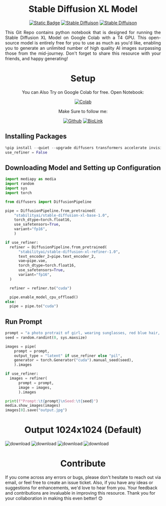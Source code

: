 <div align="center" markdown="1">

# Stable Diffusion XL Model

[![Static Badge](https://img.shields.io/badge/Python_v3-gray)](https://github.com/ayush-thakur02/stable-diffusion-xl)
[![Stable Diffuison](https://img.shields.io/badge/File_Version-v1.0-blue)](https://github.com/ayush-thakur02/stable-diffusion-xl)
[![Stable Diffuison](https://img.shields.io/badge/Stable_Diffusion-XL_Base_1.0-blue)](https://github.com/ayush-thakur02/stable-diffusion-xl)

</div>

<div align="justify" markdown="1">

This Git Repo contains python notebook that is designed for running the Stable Diffusion XL Model on Google Colab with a T4 GPU. This open-source model is entirely free for you to use as much as you'd like, enabling you to generate an unlimited number of high quality AI images surpassing those from the mid-journey. Don't forget to share this resource with your friends, and happy generating!

</div>

<div align="center" markdown="1">
    

# Setup

You can Also Try on Google Colab for free. Open Notebook:

[![Colab](https://img.shields.io/badge/Open_Colab-F9AB00?style=for-the-badge&logo=googlecolab&color=525252)](https://colab.research.google.com/drive/1qwHpJsAW006ZCZCvt-GVA_VUERZvizag?usp=sharing)

Make Sure to follow me:

[![Github](https://img.shields.io/badge/GitHub-100000?style=for-the-badge&logo=github&logoColor=white)](https://github.com/ayush-thakur02)
[![BioLink](https://img.shields.io/badge/bio.link-000000%7D?style=for-the-badge&logo=biolink&logoColor=white)](https://bio.link/ayush_thakur02)

</div>

## Installing Packages
```python
%pip install --quiet --upgrade diffusers transformers accelerate invisible_watermark mediapy
use_refiner = False
```

## Downloading Model and Setting up Configuration
```python
import mediapy as media
import random
import sys
import torch

from diffusers import DiffusionPipeline

pipe = DiffusionPipeline.from_pretrained(
    "stabilityai/stable-diffusion-xl-base-1.0",
    torch_dtype=torch.float16,
    use_safetensors=True,
    variant="fp16",
    )

if use_refiner:
  refiner = DiffusionPipeline.from_pretrained(
      "stabilityai/stable-diffusion-xl-refiner-1.0",
      text_encoder_2=pipe.text_encoder_2,
      vae=pipe.vae,
      torch_dtype=torch.float16,
      use_safetensors=True,
      variant="fp16",
  )

  refiner = refiner.to("cuda")

  pipe.enable_model_cpu_offload()
else:
  pipe = pipe.to("cuda")
```

## Run Prompt
```python
prompt = "a photo protrait of girl, wearing sunglasses, red blue hair, white colorful background, realistic, high resolution, HD quality"
seed = random.randint(0, sys.maxsize)

images = pipe(
    prompt = prompt,
    output_type = "latent" if use_refiner else "pil",
    generator = torch.Generator("cuda").manual_seed(seed),
    ).images

if use_refiner:
  images = refiner(
      prompt = prompt,
      image = images,
      ).images

print(f"Prompt:\t{prompt}\nSeed:\t{seed}")
media.show_images(images)
images[0].save("output.jpg")
```

<div align="center" markdown="1">

# Output 1024x1024 (Default)

</div>

<img src="https://i.ibb.co/HNVjc1x/download.png" alt="download" border="0">
<img src="https://i.ibb.co/m5r4FgB/download.png" alt="download" border="0">
<img src="https://i.ibb.co/bNVcFbf/download.png" alt="download" border="0">
<img src="https://i.ibb.co/5vPXB0X/download.png" alt="download" border="0">

<div align="center" markdown="1">

# Contribute

</div>
If you come across any errors or bugs, please don't hesitate to reach out via email, or feel free to create an issue ticket. Also, if you have any ideas or suggestions for enhancements, we'd love to hear from you. Your feedback and contributions are invaluable in improving this resource. Thank you for your collaboration in making this even better! 😊
